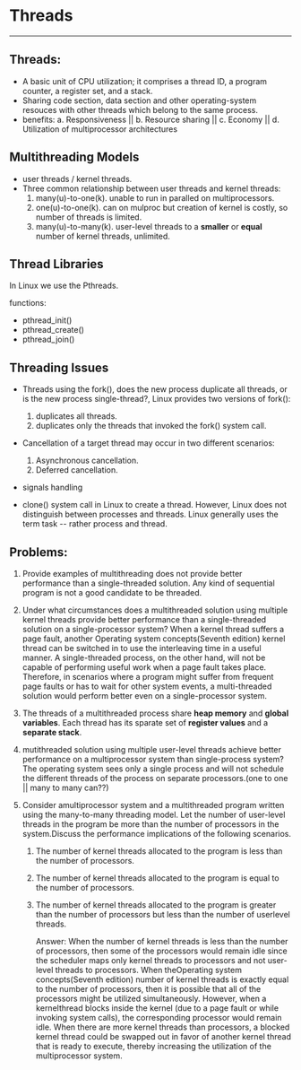 # Threads

-----

## Threads:
- A basic unit of CPU utilization; it comprises a thread ID, a program counter, a register set, and a stack. 
- Sharing code section, data section and other operating-system resouces with other threads which belong to the same process.
- benefits: a. Responsiveness || b. Resource sharing || c. Economy || d. Utilization of multiprocessor architectures

## Multithreading Models
- user threads / kernel threads.
- Three common relationship between user threads and kernel threads:
	1. many(u)-to-one(k). unable to run in paralled on multiprocessors.
	2. one(u)-to-one(k). can on mulproc but creation of kernel is costly, so number of threads is limited. 
	3. many(u)-to-many(k). user-level threads to a **smaller** or **equal** number of kernel threads, unlimited.

## Thread Libraries
In Linux we use the Pthreads.

functions:
- pthread_init()
- pthread_create()
- pthread_join()

## Threading Issues
- Threads using the fork(), does the new process duplicate all threads, or is the new process single-thread?, Linux provides two versions of fork():
	1. duplicates all threads.
	2. duplicates only the threads that invoked the fork() system call.

- Cancellation of a target thread may occur in two different scenarios:
	1. Asynchronous cancellation.
	2. Deferred cancellation.

- signals handling

- clone() system call in Linux to create a thread. However, Linux does not distinguish between processes and threads. Linux generally uses the term task -- rather process and thread. 

## Problems:
1. Provide examples of multithreading does not provide better performance than a single-threaded solution.
		Any kind of sequential program is not a good candidate to be threaded.

2. Under what circumstances does a multithreaded solution using multiple kernel threads provide better performance than a single-threaded solution on a single-processor system?
		When a kernel thread suffers a page fault, another Operating system concepts(Seventh edition) kernel thread can be switched in to use the interleaving time in a useful manner.
		A single-threaded process, on the other hand, will not be capable of performing useful work when a page fault takes place. Therefore, in scenarios where a program might suffer from frequent page faults or has to wait for other system events, a multi-threaded solution would perform better even on a single-processor system.

3. The threads of a multithreaded process share **heap memory** and **global variables**. Each thread has its sparate set of **register values** and a **separate stack**. 

4. mutithreaded solution using multiple user-level threads achieve better performance on a multiprocessor system than single-process system?
		The operating system sees only a single process and will not schedule the different threads of the process on separate processors.(one to one || many to many can??)

5. Consider amultiprocessor system and a multithreaded program written using the many-to-many threading model.	Let the number of user-level threads in the program be more than the number of processors in the system.Discuss the performance implications of the following scenarios.
	1. The number of kernel threads allocated to the program is less than the number of processors.
	2. The number of kernel threads allocated to the program is equal to the number of processors.
	3.  The number of kernel threads allocated to the program is greater than the number of processors but less than the number of userlevel threads.

		Answer:
			When the number of kernel threads is less than the number of processors, then some of the processors would remain idle since the scheduler maps only kernel threads to processors and not user-level threads to processors. When theOperating system concepts(Seventh edition) number of kernel threads is exactly equal to the number of processors, then it is possible that all of the processors might be utilized simultaneously. However, when a kernelthread blocks inside the kernel (due to a page fault or while invoking system calls), the corresponding processor would remain idle. When there are more kernel threads than processors, a blocked kernel thread could be swapped out in favor of another kernel thread that is ready to execute, thereby increasing the utilization of the multiprocessor system.
